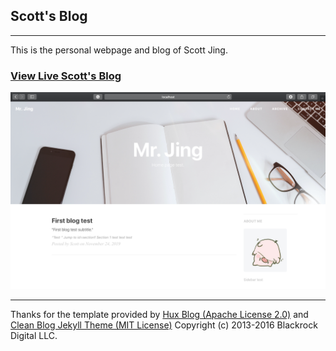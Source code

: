 ## Scott's Blog
---
This is the personal webpage and blog of Scott Jing. 
### [View Live Scott's Blog](https://scottjingtt.github.io)  

![screenshot](/img/website/screenshot.jpg)





-------

Thanks for the template provided by [Hux Blog (Apache License 2.0)](https://github.com/Huxpro/huxpro.github.io.git) and   [Clean Blog Jekyll Theme (MIT License)](https://github.com/BlackrockDigital/startbootstrap-clean-blog-jekyll.git) 
Copyright (c) 2013-2016 Blackrock Digital LLC.


